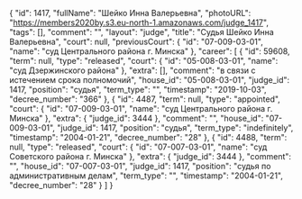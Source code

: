 {
    "id": 1417,
    "fullName": "Шейко Инна Валерьевна",
    "photoURL": "https://members2020by.s3.eu-north-1.amazonaws.com/judge_1417",
    "tags": [],
    "comment": "",
    "layout": "judge",
    "title": "Судья Шейко Инна Валерьевна",
    "court": null,
    "previousCourt": {
        "id": "07-009-03-01",
        "name": "суд Центрального района г. Минска"
    },
    "career": [
        {
            "id": 59608,
            "term": null,
            "type": "released",
            "court": {
                "id": "05-008-03-01",
                "name": "суд Дзержинского района"
            },
            "extra": [],
            "comment": "в связи с истечением срока полномочий",
            "house_id": "05-008-03-01",
            "judge_id": 1417,
            "position": "судья",
            "term_type": "",
            "timestamp": "2019-10-03",
            "decree_number": "366"
        },
        {
            "id": 4487,
            "term": null,
            "type": "appointed",
            "court": {
                "id": "07-009-03-01",
                "name": "суд Центрального района г. Минска"
            },
            "extra": {
                "judge_id": 3444
            },
            "comment": "",
            "house_id": "07-009-03-01",
            "judge_id": 1417,
            "position": "судья",
            "term_type": "indefinitely",
            "timestamp": "2004-01-21",
            "decree_number": "28"
        },
        {
            "id": 4488,
            "term": null,
            "type": "released",
            "court": {
                "id": "07-007-03-01",
                "name": "суд Советского района г. Минска"
            },
            "extra": {
                "judge_id": 3444
            },
            "comment": "",
            "house_id": "07-007-03-01",
            "judge_id": 1417,
            "position": "судья по административным делам",
            "term_type": "",
            "timestamp": "2004-01-21",
            "decree_number": "28"
        }
    ]
}